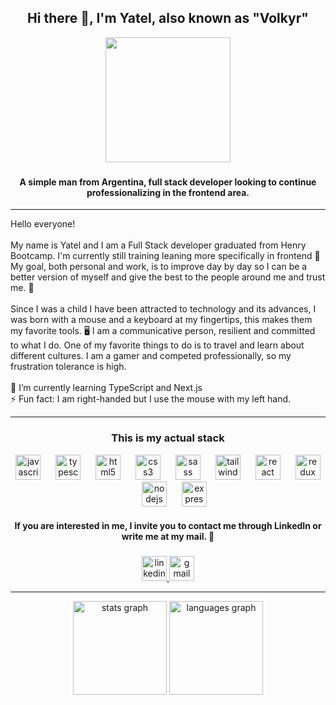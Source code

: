 <h2 align="center">Hi there 👋, I'm Yatel, also known as "Volkyr"</h2>

<div align="center">
  <img height="200" src="https://user-images.githubusercontent.com/86340539/234129986-73b81f9a-b6e9-4ebd-8330-29e9dcde7e17.png"  />
</div>

###

<h4 align="center">A simple man from Argentina, full stack developer looking to continue professionalizing in the frontend area.</h4>

<hr>

<p align="left">Hello everyone!<br><br>My name is Yatel and I am a Full Stack developer graduated from Henry Bootcamp. I'm currently still training leaning more specifically in frontend 🧩<br>My goal, both personal and work, is to improve day by day so I can be a better version of myself and give the best to the people around me and trust me. 👤<br><br>Since I was a child I have been attracted to technology and its advances, I was born with a mouse and a keyboard at my fingertips, this makes them my favorite tools. 🖥️ I am a communicative person, resilient and committed to what I do. One of my favorite things to do is to travel and learn about different cultures. I am a gamer and competed professionally, so my frustration tolerance is high.<br><br>🌱 I’m currently learning TypeScript and Next.js<br>⚡ Fun fact: I am right-handed but I use the mouse with my left hand.</p>

<hr>

<h3 align="center">This is my actual stack</h3>

<div align="center">
  <img src="https://cdn.jsdelivr.net/gh/devicons/devicon/icons/javascript/javascript-original.svg" height="40" alt="javascript logo"  />
  <img width="16" />
  <img src="https://cdn.jsdelivr.net/gh/devicons/devicon/icons/typescript/typescript-original.svg" height="40" alt="typescript logo"  />
  <img width="16" />
  <img src="https://cdn.jsdelivr.net/gh/devicons/devicon/icons/html5/html5-original.svg" height="40" alt="html5 logo"  />
  <img width="16" />
  <img src="https://cdn.jsdelivr.net/gh/devicons/devicon/icons/css3/css3-original.svg" height="40" alt="css3 logo"  />
  <img width="16" />
  <img src="https://cdn.jsdelivr.net/gh/devicons/devicon/icons/sass/sass-original.svg" height="40" alt="sass logo"  />
  <img width="16" />
  <img src="https://cdn.jsdelivr.net/gh/devicons/devicon/icons/tailwindcss/tailwindcss-plain.svg" height="40" alt="tailwindcss logo"  />
  <img width="16" />
  <img src="https://cdn.jsdelivr.net/gh/devicons/devicon/icons/react/react-original.svg" height="40" alt="react logo"  />
  <img width="16" />
  <img src="https://cdn.jsdelivr.net/gh/devicons/devicon/icons/redux/redux-original.svg" height="40" alt="redux logo"  />
  <img width="16" />
  <img src="https://cdn.jsdelivr.net/gh/devicons/devicon/icons/nodejs/nodejs-original.svg" height="40" alt="nodejs logo"  />
  <img width="16" />
  <img src="https://cdn.jsdelivr.net/gh/devicons/devicon/icons/express/express-original.svg" height="40" alt="express logo"  />
</div>

<h4 align="center">If you are interested in me, I invite you to contact me through LinkedIn or write me at my mail. 📩<h4>

###

<div align="center">
  <a href="https://www.linkedin.com/in/yatelnicolaslara/" target="_blank">
    <img src="https://img.shields.io/static/v1?message=LinkedIn&logo=linkedin&label=&color=0077B5&logoColor=white&labelColor=&style=for-the-badge" height="40" alt="linkedin logo"  />
  </a>
  <a href="yatel.lara@gmail.com" target="_blank">
    <img src="https://img.shields.io/static/v1?message=EMAIL&logo=gmail&label=&color=D14836&logoColor=white&labelColor=&style=for-the-badge" height="40" alt="gmail logo"  />
  </a>
</div>

<hr>

<div align="center">
  <img src="https://github-readme-stats.vercel.app/api?username=VolkyrHub&hide_title=false&hide_rank=false&show_icons=true&include_all_commits=true&count_private=true&disable_animations=false&theme=react&locale=en&hide_border=false&order=1" height="150" alt="stats graph"  />
  <img src="https://github-readme-stats.vercel.app/api/top-langs?username=VolkyrHub&locale=en&hide_title=false&layout=compact&card_width=320&langs_count=5&theme=react&hide_border=false&order=2" height="150" alt="languages graph"  />
</div>

###

